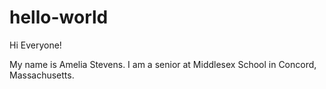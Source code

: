 # hello-world

Hi Everyone!

My name is Amelia Stevens. I am a senior at Middlesex School in Concord, Massachusetts. 
